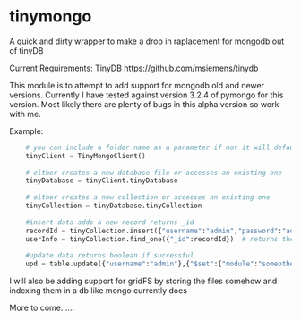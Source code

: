 # tinymongo
A quick and dirty wrapper to make a drop in raplacement for mongodb out of tinyDB

Current Requirements:
   TinyDB  https://github.com/msiemens/tinydb

This module is to attempt to add support for mongodb old and newer versions.  Currently I have tested against version 3.2.4 of pymongo for this version.  Most likely there are plenty of bugs in this alpha version so work with me.

Example:
```python
    # you can include a folder name as a parameter if not it will default to "tinydb"
    tinyClient = TinyMongoClient()
    
    # either creates a new database file or accesses an existing one
    tinyDatabase = tinyClient.tinyDatabase
    
    # either creates a new collection or accesses an existing one
    tinyCollection = tinyDatabase.tinyCollection
    
    #insert data adds a new record returns _id
    recordId = tinyCollection.insert({"username":"admin","password":"admin","module":"somemodule"}) 
    userInfo = tinyCollection.find_one({"_id":recordId})  # returns the record inserted
    
    #update data returns boolean if successful
    upd = table.update({"username":"admin"},{"$set":{"module":"someothermodule"}) 
```

I will also be adding support for gridFS by storing the files somehow and indexing them in a db like mongo currently does

More to come......
